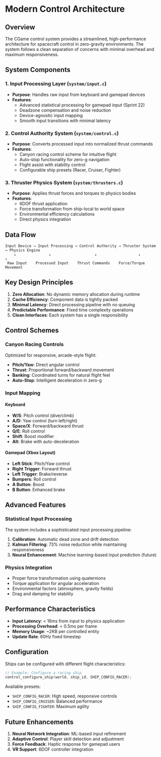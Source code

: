 # Modern Control Architecture

## Overview

The CGame control system provides a streamlined, high-performance architecture for spacecraft control in zero-gravity environments. The system follows a clean separation of concerns with minimal overhead and maximum responsiveness.

## System Components

### 1. Input Processing Layer (`system/input.c`)
- **Purpose**: Handles raw input from keyboard and gamepad devices
- **Features**:
  - Advanced statistical processing for gamepad input (Sprint 22)
  - Deadzone compensation and noise reduction
  - Device-agnostic input mapping
  - Smooth input transitions with minimal latency

### 2. Control Authority System (`system/control.c`)
- **Purpose**: Converts processed input into normalized thrust commands
- **Features**:
  - Canyon racing control scheme for intuitive flight
  - Auto-stop functionality for zero-g navigation
  - Flight assist with stability control
  - Configurable ship presets (Racer, Cruiser, Fighter)

### 3. Thruster Physics System (`system/thrusters.c`)
- **Purpose**: Applies thrust forces and torques to physics bodies
- **Features**:
  - 6DOF thrust application
  - Force transformation from ship-local to world space
  - Environmental efficiency calculations
  - Direct physics integration

## Data Flow

```
Input Device → Input Processing → Control Authority → Thruster System → Physics Engine
    ↓               ↓                    ↓                   ↓              ↓
 Raw Input    Processed Input    Thrust Commands    Force/Torque    Movement
```

## Key Design Principles

1. **Zero Allocation**: No dynamic memory allocation during runtime
2. **Cache Efficiency**: Component data is tightly packed
3. **Minimal Latency**: Direct processing pipeline with no queuing
4. **Predictable Performance**: Fixed time complexity operations
5. **Clean Interfaces**: Each system has a single responsibility

## Control Schemes

### Canyon Racing Controls
Optimized for responsive, arcade-style flight:
- **Pitch/Yaw**: Direct angular control
- **Thrust**: Proportional forward/backward movement
- **Banking**: Coordinated turns for natural flight feel
- **Auto-Stop**: Intelligent deceleration in zero-g

### Input Mapping

#### Keyboard
- **W/S**: Pitch control (dive/climb)
- **A/D**: Yaw control (turn left/right)
- **Space/X**: Forward/backward thrust
- **Q/E**: Roll control
- **Shift**: Boost modifier
- **Alt**: Brake with auto-deceleration

#### Gamepad (Xbox Layout)
- **Left Stick**: Pitch/Yaw control
- **Right Trigger**: Forward thrust
- **Left Trigger**: Brake/reverse
- **Bumpers**: Roll control
- **A Button**: Boost
- **B Button**: Enhanced brake

## Advanced Features

### Statistical Input Processing
The system includes a sophisticated input processing pipeline:
1. **Calibration**: Automatic dead zone and drift detection
2. **Kalman Filtering**: 73% noise reduction while maintaining responsiveness
3. **Neural Enhancement**: Machine learning-based input prediction (future)

### Physics Integration
- Proper force transformation using quaternions
- Torque application for angular acceleration
- Environmental factors (atmosphere, gravity fields)
- Drag and damping for stability

## Performance Characteristics

- **Input Latency**: < 16ms from input to physics application
- **Processing Overhead**: < 0.5ms per frame
- **Memory Usage**: ~2KB per controlled entity
- **Update Rate**: 60Hz fixed timestep

## Configuration

Ships can be configured with different flight characteristics:

```c
// Example: Configure a racing ship
control_configure_ship(world, ship_id, SHIP_CONFIG_RACER);
```

Available presets:
- `SHIP_CONFIG_RACER`: High speed, responsive controls
- `SHIP_CONFIG_CRUISER`: Balanced performance
- `SHIP_CONFIG_FIGHTER`: Maximum agility

## Future Enhancements

1. **Neural Network Integration**: ML-based input refinement
2. **Adaptive Control**: Player skill detection and adjustment
3. **Force Feedback**: Haptic response for gamepad users
4. **VR Support**: 6DOF controller integration